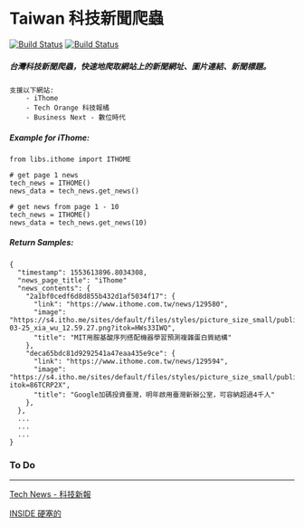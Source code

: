 # Taiwan 科技新聞爬蟲
[![Build Status](https://travis-ci.org/WisChang005/technews_tw.svg?branch=master)](https://travis-ci.org/WisChang005/technews_tw)
[![Build Status](https://dev.azure.com/wisdevops/pipe_test1/_apis/build/status/WisChang005.technews_tw?branchName=master)](https://dev.azure.com/wisdevops/pipe_test1/_build/latest?definitionId=3&branchName=master)


##### 台灣科技新聞爬蟲，快速地爬取網站上的新聞網址、圖片連結、新聞標題。
```
支援以下網站:
    - iThome
    - Tech Orange 科技報橘
    - Business Next - 數位時代
```

##### Example for iThome:
```
from libs.ithome import ITHOME

# get page 1 news
tech_news = ITHOME()
news_data = tech_news.get_news()

# get news from page 1 - 10
tech_news = ITHOME()
news_data = tech_news.get_news(10)
```

##### Return Samples:
```
{
  "timestamp": 1553613896.8034308,
  "news_page_title": "iThome"
  "news_contents": {
    "2a1bf0cedf6d8d855b432d1af5034f17": {
      "link": "https://www.ithome.com.tw/news/129580",
      "image": "https://s4.itho.me/sites/default/files/styles/picture_size_small/public/field/image/ying_mu_kuai_zhao_2019-03-25_xia_wu_12.59.27.png?itok=HWs33IWQ",
      "title": "MIT用胺基酸序列搭配機器學習預測複雜蛋白質結構"
    },
    "deca65bdc81d9292541a47eaa435e9ce": {
      "link": "https://www.ithome.com.tw/news/129594",
      "image": "https://s4.itho.me/sites/default/files/styles/picture_size_small/public/field/image/google2_she_ying_huang_yu_yun_.jpg?itok=86TCRP2X",
      "title": "Google加碼投資臺灣，明年啟用臺灣新辦公室，可容納超過4千人"
    },
  },
  ...
  ...
  ...
}
```


### To Do
------------
[Tech News - 科技新報](https://technews.tw/)

[INSIDE 硬塞的](https://www.inside.com.tw/)

